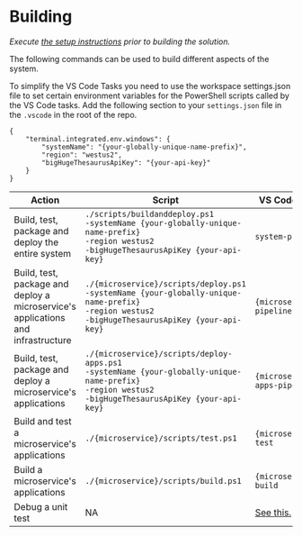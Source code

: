 # Building

_Execute [the setup instructions](setup.md) prior to 
building the solution._

The following commands can be used to build different aspects of the system.

To simplify the VS Code Tasks you need to use the workspace settings.json
file to set certain environment variables for the PowerShell scripts called
by the VS Code tasks.  Add the following section to your `settings.json` file
in the `.vscode` in the root of the repo.

    {
        "terminal.integrated.env.windows": {
            "systemName": "{your-globally-unique-name-prefix}",
            "region": "westus2",
            "bigHugeThesaurusApiKey": "{your-api-key}"
        }
    }



| Action | Script | VS Code Task |
| ------ | ------ | ------------ |
| Build, test, package and deploy the entire system | `./scripts/buildanddeploy.ps1 `<br>` -systemName {your-globally-unique-name-prefix} `<br>`-region westus2 `<br>`-bigHugeThesaurusApiKey {your-api-key}` | `system-pipeline` |
| Build, test, package and deploy a microservice's applications and infrastructure | `./{microservice}/scripts/deploy.ps1 `<br>`-systemName {your-globally-unique-name-prefix} `<br>`-region westus2 `<br>`-bigHugeThesaurusApiKey {your-api-key}` | `{microservice}-pipeline` |
| Build, test, package and deploy a microservice's applications | `./{microservice}/scripts/deploy-apps.ps1 `<br>`-systemName {your-globally-unique-name-prefix} `<br>`-region westus2 `<br>`-bigHugeThesaurusApiKey {your-api-key}` | `{microservice}-apps-pipeline` |
| Build and test a microservice's applications | `./{microservice}/scripts/test.ps1` | `{microservice}-test` |
| Build a microservice's applications | `./{microservice}/scripts/build.ps1` | `{microservice}-build` |
| Debug a unit test | NA | [See this.](./debugging.md) |

